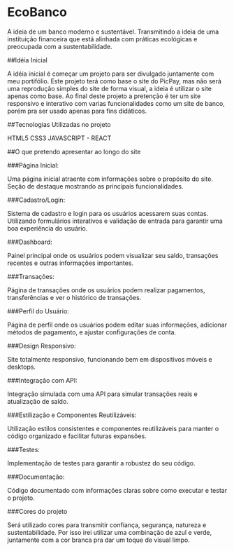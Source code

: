 # EcoBanco

A ideia de um banco moderno e sustentável. Transmitindo a ideia de uma instituição financeira que está alinhada com práticas ecológicas e preocupada com a sustentabilidade.

##Idéia Inicial

A idéia inicial é começar um projeto para ser divulgado juntamente com meu portifólio.
Este projeto terá como base o site do PicPay, mas não será uma reprodução simples do site de forma visual, a ideia é utilizar o site apenas como base.
Ao final deste projeto a pretenção é ter um site responsivo e interativo com varias funcionalidades como um site de banco, porém pra ser usado apenas para fins didáticos.

##Tecnologias Utilizadas no projeto

HTML5
CSS3
JAVASCRIPT - REACT


##O que pretendo apresentar ao longo do site

###Página Inicial:

Uma página inicial atraente com informações sobre o propósito do site.
Seção de destaque mostrando as principais funcionalidades.

###Cadastro/Login:

Sistema de cadastro e login para os usuários acessarem suas contas.
Utilizando formulários interativos e validação de entrada para garantir uma boa experiência do usuário.

###Dashboard:

Painel principal onde os usuários podem visualizar seu saldo, transações recentes e outras informações importantes.

###Transações:

Página de transações onde os usuários podem realizar pagamentos, transferências e ver o histórico de transações.

###Perfil do Usuário:

Página de perfil onde os usuários podem editar suas informações, adicionar métodos de pagamento, e ajustar configurações de conta.

###Design Responsivo:

Site totalmente responsivo, funcionando bem em dispositivos móveis e desktops.

###Integração com API:

Integração simulada com uma API para simular transações reais e atualização de saldo.

###Estilização e Componentes Reutilizáveis:

Utilização estilos consistentes e componentes reutilizáveis para manter o código organizado e facilitar futuras expansões.

###Testes:

Implementação de testes para garantir a robustez do seu código.

###Documentação:

Código documentado com informações claras sobre como executar e testar o projeto.


###Cores do projeto

Será utilizado cores para transmitir confiança, segurança, natureza e sustentabilidade. Por isso irei utilizar uma combinação de azul e verde, juntamente com a cor branca pra dar um toque de visual limpo.